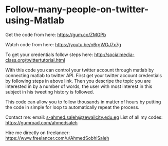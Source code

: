 # Follow-many-people-on-twitter-using-Matlab
Get the code from here:
https://gum.co/ZMGPb

Watch code from here:
https://youtu.be/n6rgWOJ7x7g

To get your credentials follow steps here:
http://socialmedia-class.org/twittertutorial.html

With this code you can control your twitter account through matlab by connecting matlab to twitter API. First get your twitter account credentials by following steps in above link. Then you descripe the topic you are interested in by a number of words, the user with most interest in this subject in his tweeting history is followed.

This code can allow you to follow thousands in matter of hours by putting the code in simple for loop to automatically repeat the process.

Contact me:
email: s-ahmed.saleh@zewailcity.edu.eg
List of all my codes: https://gumroad.com/ahmedsaleh

Hire me directly on freelancer:
https://www.freelancer.com/u/AhmedSobhiSaleh
